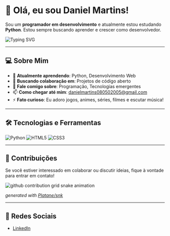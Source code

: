 # 👋 Olá, eu sou Daniel Martins!

Sou um **programador em desenvolvimento** e atualmente estou estudando **Python**. Estou sempre buscando aprender e crescer como desenvolvedor.

![Typing SVG](https://readme-typing-svg.herokuapp.com?color=36BCF7&size=24&center=true&vCenter=true&width=500&lines=Programador+em+Desenvolvimento;Amante+de+Tecnologia;Sempre+aprendendo+coisas+novas!)

---

## 💻 Sobre Mim

- 🌱 **Atualmente aprendendo**: Python, Desenvolvimento Web
- 👯 **Buscando colaboração em**: Projetos de código aberto
- 💬 **Fale comigo sobre**: Programação, Tecnologias emergentes
- 📫 **Como chegar até mim**: [danielmartins080502005@gmail.com](mailto:danielmartins080502005@gmail.com)
- ⚡ **Fato curioso**: Eu adoro jogos, animes, séries, filmes e escutar música!

---

## 🛠️ Tecnologias e Ferramentas

![Python](https://img.shields.io/badge/Python-3776AB?style=flat&logo=python&logoColor=white) ![HTML5](https://img.shields.io/badge/HTML5-E34F26?style=flat&logo=html5&logoColor=white) ![CSS3](https://img.shields.io/badge/CSS3-1572B6?style=flat&logo=css3&logoColor=white)

---

## 🎉 Contribuições

Se você estiver interessado em colaborar ou discutir ideias, fique à vontade para entrar em contato!

<picture>
  <source media="(prefers-color-scheme: dark)" srcset="https://raw.githubusercontent.com/DaniMartins17/DaniMartins17/output/github-contribution-grid-snake-dark.svg">
  <source media="(prefers-color-scheme: light)" srcset="https://raw.githubusercontent.com/DaniMartins17/DaniMartins17/output/github-contribution-grid-snake.svg">
  <img alt="github contribution grid snake animation" src="https://raw.githubusercontent.com/DaniMartins17/DaniMartins17/output/github-contribution-grid-snake.svg">
</picture>

_generated with [Platane/snk](https://github.com/Platane/snk)_

---

## 🔗 Redes Sociais

- [LinkedIn](https://www.linkedin.com/in/daniel-martins-7ab310322/)
